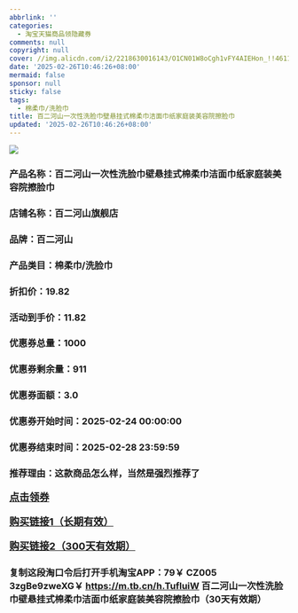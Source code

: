 ```yaml
---
abbrlink: ''
categories:
  - 淘宝天猫商品领隐藏券
comments: null
copyright: null
cover: //img.alicdn.com/i2/2218630016143/O1CN01W8oCgh1vFY4AIEHon_!!4611686018427382927-0-item_pic.jpg
date: '2025-02-26T10:46:26+08:00'
mermaid: false
sponsor: null
sticky: false
tags:
  - 棉柔巾/洗脸巾
title: 百二河山一次性洗脸巾壁悬挂式棉柔巾洁面巾纸家庭装美容院擦脸巾
updated: '2025-02-26T10:46:26+08:00'
--- 
```


![](//img.alicdn.com/i2/2218630016143/O1CN01W8oCgh1vFY4AIEHon_!!4611686018427382927-0-item_pic.jpg)

### 产品名称：百二河山一次性洗脸巾壁悬挂式棉柔巾洁面巾纸家庭装美容院擦脸巾
### 店铺名称：百二河山旗舰店
### 品牌：百二河山
### 产品类目：棉柔巾/洗脸巾
### 折扣价：19.82
### 活动到手价：11.82
### 优惠券总量：1000
### 优惠券剩余量：911
### 优惠券面额：3.0
### 优惠券开始时间：2025-02-24 00:00:00	
### 优惠券结束时间：2025-02-28 23:59:59	
### 推荐理由：这款商品怎么样，当然是强烈推荐了

<p style="font-size: 18px; font-weight: bold;">
  <a href="https://uland.taobao.com/coupon/edetail?e=Efyokn7trJClhHvvyUNXZfh8CuWt5YH551NtNRhtOmS8qGH78LvIr63cH7wT%2FencmcJvbOUNt1%2B0BQoqSJcxKnaC%2BpEFWUOQ7u2QEYQLsDTabAJjl9LutbeJpu0lau43I2dusPv1Pt9Oh%2B%2Bxt9TfPHn86uAUvCKtZyjFSQXswUyYwek19h0d0EOVikrQ3cnkywCYaNU4JtuMta0aPfCMiM8Rx0Y120swtxl6Um37OPK7iiefa4Vef1Ww9OpHhc4W1hmgf6RnIrDAMQllK2ESVopMu6KsCQhkswDhlpaMEawCGruttYDvNg%3D%3D&traceId=0b515d4517407227641888116d126c&union_lens=lensId%3AOPT%401740722773%40213c6cf7_0dbb_1954b299fe4_3a20%4001%40eyJmbG9vcklkIjo3MzM1NH0ie" target="_blank">点击领券</a>
</p>
<p style="font-size: 18px; font-weight: bold;">
  <a href="https://s.click.taobao.com/t?e=m%3D2%26s%3DQPv3bHdKox1w4vFB6t2Z2ueEDrYVVa64K7Vc7tFgwiHjf2vlNIV67uW8xal2bDKcjGYPrSmetxH3ID%2FV1RqsF4wnCJeELi4I%2FIEn%2BS1IjHAB0ghlTd7WlZVm%2FOAUUFw71qrpxiwMoCNxc1AtbZGVS4tYUuf5ZLqWbK%2BPv2%2Bj4f6yC85LA1InoXKS%2FQ8Pwg34RaNE%2BIy6FunTBlVnQ7vHmQwRzcyEowuL%2Ff7xUPijpWL%2BcsPHY%2BSDU3B6Jd9pUfrR1KilmKsn0wxJXWi1Y4Vxuo18CAuORw2kxg5p7bh%2BFbQ%3D" target="_blank">购买链接1（长期有效）</a>
</p>
<p style="font-size: 18px; font-weight: bold;">
  <a href="https://s.click.taobao.com/B69HRYs" target="_blank">购买链接2（300天有效期）</a>
</p>

### 复制这段淘口令后打开手机淘宝APP：79￥ CZ005 3zgBe9zweXG￥ https://m.tb.cn/h.TufluiW  百二河山一次性洗脸巾壁悬挂式棉柔巾洁面巾纸家庭装美容院擦脸巾（30天有效期）

